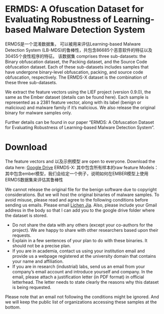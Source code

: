 # ERMDS: A Ofuscation Dataset for Evaluating Robustness of Learning-based Malware Detection System

ERMDS是一个混淆数据集， 可以被用来评估Learning-based Malware Detection System (LB-MDS)的鲁棒性，共包含86685个恶意软件的特征以及30455个良性程序的特征。 该数据集 comprises three sub-datasets: the Binary obfuscation dataset, the Packing dataset, and the Source Code obfuscation dataset. Each of these sub-datasets includes samples that have undergone binary-level obfuscation, packing, and source code obfuscation, respectively. The ERMDS-X dataset is the combination of these three sub-datasets.

We extract the feature vectors using the LIEF project (version 0.9.0), the same as the Ember dataset (details can be found here). Each sample is represented as a 2381 feature vector, along with its label (benign or malicious) and malware family if it’s malicious. We also release the original binary for malware samples only.

Further details can be found in our paper “ERMDS: A Obfuscation Dataset for Evaluating Robustness of Learning-based Malware Detection System”.

# Download
The feature vectors and 以及示例模型 are open to everyone. Download the data here: [Google Drive](https://drive.google.com/drive/folders/10Oomg2byEGy3Qiz51MGH7a9sTit1Za-u?usp=sharing)
 ERMDS-X: 其中包含所有样本的raw feature 
 Models：其中包含ember模型，我们会给定一个例子，说明如何在EMBER模型上使用ERMDS数据集来评估其鲁棒性

We cannot release the original file for the benign software due to copyright considerations. But we will host the original binaries of malware samples. To avoid misuse, please read and agree to the following conditions before sending us emails. Please email [Lichen Jia](lcjia@gmail.com). Also, please include your Gmail address in the body so that I can add you to the google drive folder where the dataset is stored.
- Do not share the data with any others (except your co-authors for the project). We are happy to share with other researchers based upon their requests.
- Explain in a few sentences of your plan to do with these binaries. It should not be a precise plan.
- If you are in academia, contact us using your institution email and provide us a webpage registered at the university domain that contains your name and affiliation.
- If you are in research (industrial) labs, send us an email from your company’s email account and introduce yourself and company. In the email, please attach a justification letter (in PDF format) in official letterhead. The letter needs to state clearly the reasons why this dataset is being requested.

Please note that an email not following the conditions might be ignored. And we will keep the public list of organizations accessing these samples at the bottom.


